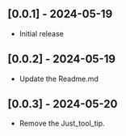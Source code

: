 ## [0.0.1] - 2024-05-19

- Initial release

## [0.0.2] - 2024-05-19

- Update the Readme.md

## [0.0.3] - 2024-05-20

- Remove the Just_tool_tip.
